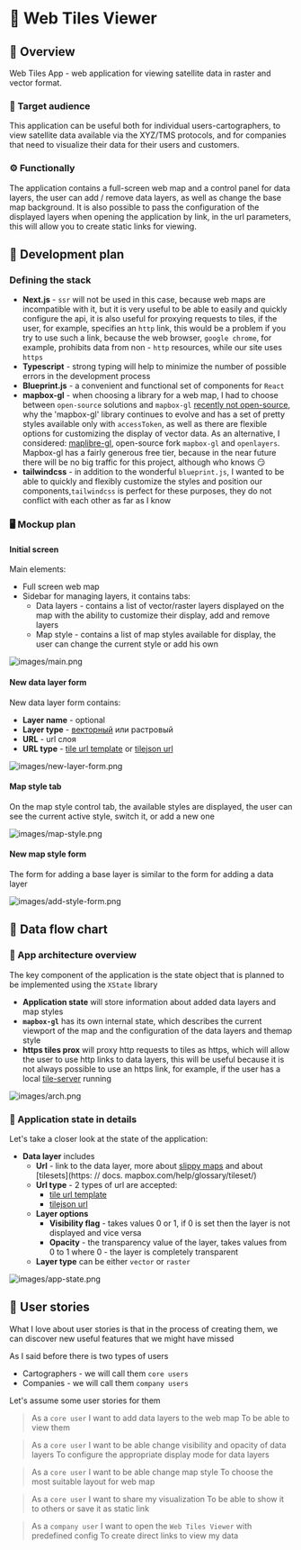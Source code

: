 # 🧩 Web Tiles Viewer

## 🧭 Overview

Web Tiles App - web application for viewing satellite data in raster and vector format.

### 🎯 Target audience

This application can be useful both for individual users-cartographers, to view satellite data available via the XYZ/TMS protocols, and for companies that need to visualize their data for their users and customers.

### ⚙️ Functionally

The application contains a full-screen web map and a control panel for data layers, the user can add / remove data layers, as well as change the base map background. It is also possible to pass the configuration of the displayed layers when opening the application by link, in the url parameters, this will allow you to create static links for viewing.

## 📝 Development plan

### Defining the stack

- **Next.js** - `ssr` will not be used in this case, because web maps are incompatible with it, but it is very useful to be able to easily and quickly configure the api, it is also useful for proxying requests to tiles, if the user, for example, specifies an `http` link, this would be a problem if you try to use such a link, because the web browser, `google chrome`, for example, prohibits data from non - `http` resources, while our site uses `https`
- **Typescript** - strong typing will help to minimize the number of possible errors in the development process
- **Blueprint.js** - a convenient and functional set of components for `React`
- **mapbox-gl** - when choosing a library for a web map, I had to choose between `open-source` solutions and `mapbox-gl` [recently not open-source](https://wptavern.com/mapbox-gl-js-is-no-longer-open-source), why the 'mapbox-gl' library continues to evolve and has a set of pretty styles available only with `accessToken`, as well as there are flexible options for customizing the display of vector data. As an alternative, I considered: [maplibre-gl](https://github.com/malibu/malibu-gl-js), open-source fork `mapbox-gl` and `openlayers`. Mapbox-gl has a fairly generous free tier, because in the near future there will be no big traffic for this project, although who knows 😏
- **tailwindcss** - in addition to the wonderful `blueprint.js`, I wanted to be able to quickly and flexibly customize the styles and position our components,`tailwindcss` is perfect for these purposes, they do not conflict with each other as far as I know

### 🖥️ Mockup plan

#### **Initial screen**

Main elements:

- Full screen web map
- Sidebar for managing layers, it contains tabs:
  - Data layers - contains a list of vector/raster layers displayed on the map with the ability to customize their display, add and remove layers
  - Map style - contains a list of map styles available for display, the user can change the current style or add his own

![images/main.png](images/main.png)

#### New data layer form

New data layer form contains:

- **Layer name** - optional
- **Layer type** - [векторный](https://docs.mapbox.com/vector-tiles/reference/) или растровый
- **URL** - url слоя
- **URL type** - [tile url template](https://mapbox.github.io/mapbox-gl-native/macos/0.5.0/tile-url-templates.html) or [tilejson url](https://docs.mapbox.com/help/glossary/tilejson/)

![images/new-layer-form.png](images/new-layer-form.png)

#### Map style tab

On the map style control tab, the available styles are displayed, the user can see the current active style, switch it, or add a new one

![images/map-style.png](images/map-style.png)

#### New map style form

The form for adding a base layer is similar to the form for adding a data layer

![images/add-style-form.png](images/add-style-form.png)

## 🔄 Data flow chart

### 🏫 App architecture overview

The key component of the application is the state object that is planned to be implemented using the `XState` library

- **Application state** will store information about added data layers and map styles
- **`mapbox-gl`** has its own internal state, which describes the current viewport of the map and the configuration of the data layers and themap style
- **https tiles prox** will proxy http requests to tiles as https, which will allow the user to use http links to data layers, this will be useful because it is not always possible to use an https link, for example, if the user has a local [tile-server](https://www.geofabrik.de/maps/tiles.html) running

![images/arch.png](images/arch.png)

### 🔎 Application state in details

Let's take a closer look at the state of the application:

- **Data layer** includes
  - **Url** - link to the data layer, more about [slippy maps](https://developers.planet.com/tutorials/slippy-maps-101/) and about [tilesets](https: // docs. mapbox.com/help/glossary/tileset/)
  - **Url type** - 2 types of url are accepted:
    - [tile url template](https://mapbox.github.io/mapbox-gl-native/macos/0.5.0/tile-url-templates.html)
    - [tilejson url](https://docs.mapbox.com/help/glossary/tilejson/)
  - **Layer options**
    - **Visibility flag** - takes values 0 or 1, if 0 is set then the layer is not displayed and vice versa
    - **Opacity** - the transparency value of the layer, takes values from 0 to 1 where 0 - the layer is completely transparent
  - **Layer type** can be either `vector` or `raster`

![images/app-state.png](images/app-state.png)

## 💬 User stories

What I love about user stories is that in the process of creating them, we can discover new useful features that we might have missed

As I said before there is two types of users

- Cartographers - we will call them `core users`
- Companies - we will call them `company users`

Let's assume some user stories for them

> As a `core user`
> I want to add data layers to the web map
> To be able to view them

> As a `core user`
> I want to be able change visibility and opacity of data layers
> To configure the appropriate display mode for data layers

> As a `core user`
> I want to be able change map style
> To choose the most suitable layout for web map

> As a `core user`
> I want to share my visualization
> To be able to show it to others or save it as static link

> As a `company user`
> I want to open the `Web Tiles Viewer` with predefined config
> To create direct links to view my data
